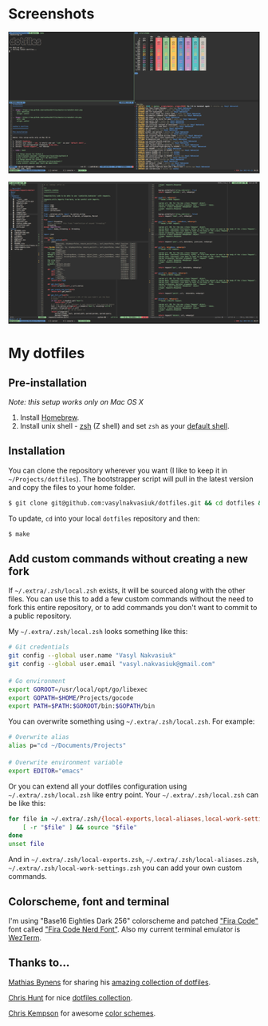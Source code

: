 # Screenshots

![dotfiles](https://raw.githubusercontent.com/vasylnakvasiuk/dotfiles/master/screenshot-general.png)

![vim](https://raw.githubusercontent.com/vasylnakvasiuk/dotfiles/master/screenshot-neovim.png)

# My dotfiles

## Pre-installation

_Note: this setup works only on Mac OS X_

1.  Install [Homebrew](http://brew.sh/).
2.  Install unix shell - [zsh](http://www.zsh.org/) (Z shell) and set
    `zsh` as your [default
    shell](http://zanshin.net/2013/09/03/how-to-use-homebrew-zsh-instead-of-max-os-x-default/).

## Installation

You can clone the repository wherever you want (I like to keep it in
`~/Projects/dotfiles`). The bootstrapper script will pull in the latest
version and copy the files to your home folder.

```bash
$ git clone git@github.com:vasylnakvasiuk/dotfiles.git && cd dotfiles && make
```

To update, `cd` into your local `dotfiles` repository and then:

```bash
$ make
```

## Add custom commands without creating a new fork

If `~/.extra/.zsh/local.zsh` exists, it will be sourced along with the
other files. You can use this to add a few custom commands without the
need to fork this entire repository, or to add commands you don't want
to commit to a public repository.

My `~/.extra/.zsh/local.zsh` looks something like this:

```bash
# Git credentials
git config --global user.name "Vasyl Nakvasiuk"
git config --global user.email "vasyl.nakvasiuk@gmail.com"

# Go environment
export GOROOT=/usr/local/opt/go/libexec
export GOPATH=$HOME/Projects/gocode
export PATH=$PATH:$GOROOT/bin:$GOPATH/bin
```

You can overwrite something using `~/.extra/.zsh/local.zsh`. For
example:

```bash
# Overwrite alias
alias p="cd ~/Documents/Projects"

# Overwrite environment variable
export EDITOR="emacs"
```

Or you can extend all your dotfiles configuration using
`~/.extra/.zsh/local.zsh` like entry point. Your
`~/.extra/.zsh/local.zsh` can be like this:

```bash
for file in ~/.extra/.zsh/{local-exports,local-aliases,local-work-settings}.zsh; do
    [ -r "$file" ] && source "$file"
done
unset file
```

And in `~/.extra/.zsh/local-exports.zsh`,
`~/.extra/.zsh/local-aliases.zsh`,
`~/.extra/.zsh/local-work-settings.zsh` you can add your own custom
commands.

## Colorscheme, font and terminal

I\'m using \"Base16 Eighties Dark 256\" colorscheme and patched [\"Fira
Code\"](https://github.com/tonsky/FiraCode) font called [\"Fira Code
Nerd Font\"](https://github.com/ryanoasis/nerd-fonts). Also my current
terminal emulator is [WezTerm](https://wezfurlong.org/wezterm/).

## Thanks to\...

[Mathias Bynens](https://github.com/mathiasbynens) for sharing his
[amazing collection of
dotfiles](https://github.com/mathiasbynens/dotfiles).

[Chris Hunt](https://github.com/chrishunt) for nice [dotfiles
collection](https://github.com/chrishunt/dot-files).

[Chris Kempson](https://github.com/chriskempson) for awesome [color
schemes](https://github.com/chriskempson/base16).
